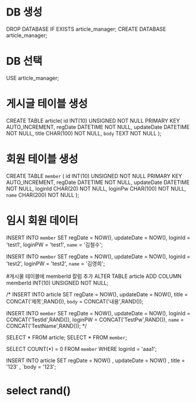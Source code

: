 # DB 생성
DROP DATABASE IF EXISTS article_manager;
CREATE DATABASE article_manager;

# DB 선택 
USE article_manager;

# 게시글 테이블 생성
CREATE TABLE article(
    id INT(10) UNSIGNED NOT NULL PRIMARY KEY AUTO_INCREMENT,
    regDate DATETIME NOT NULL,
    updateDate DATETIME NOT NULL,
    title CHAR(100) NOT NULL,
    `body` TEXT NOT NULL
);
# 회원 테이블 생성
CREATE TABLE `member` (
    id INT(10) UNSIGNED NOT NULL PRIMARY KEY AUTO_INCREMENT,
    regDate DATETIME NOT NULL,
    updateDate DATETIME NOT NULL,
    loginId CHAR(20) NOT NULL,
    loginPw CHAR(100) NOT NULL,
    `name` CHAR(200) NOT NULL
);

# 임시 회원 데이터
INSERT INTO `member`
SET regDate = NOW(),
updateDate = NOW(),
loginId = 'test1',
loginPW = 'test1',
`name` = '김철수';

INSERT INTO `member`
SET regDate = NOW(),
updateDate = NOW(),
loginId = 'test2',
loginPW = 'test2',
`name` = '김영희';

#게시물 테이블에 memberId 칼럼 추가
ALTER TABLE article ADD COLUMN memberId INT(10) UNSIGNED NOT NULL;

/*
INSERT INTO article
SET regDate = NOW(),
updateDate = NOW(),
title = CONCAT('제목',RAND()),
`body` = CONCAT('내용',RAND());

INSERT INTO `member`
SET regDate = NOW(),
updateDate = NOW(),
loginId = CONCAT('TestId',RAND()),
loginPW = CONCAT('TestPw',RAND()),
`name` = CONCAT('TestName',RAND());
*/

SELECT * FROM article;
SELECT * FROM `member`;

SELECT COUNT(*) = 0
FROM `member`
WHERE loginId = 'aaa1';

INSERT INTO article  SET regDate = NOW() , updateDate = NOW() , title = '123' , `body = '123';

# select rand()